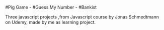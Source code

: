 #Pig Game - #Guess My Number - #Bankist

Three javascript projects ,from Javascript course by Jonas Schmedtmann on Udemy, made by me as learning project.
